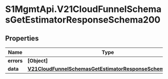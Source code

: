 # S1MgmtApi.V21CloudFunnelSchemasGetEstimatorResponseSchema200

## Properties
Name | Type | Description | Notes
------------ | ------------- | ------------- | -------------
**errors** | **[Object]** | Errors | [optional] 
**data** | [**V21CloudFunnelSchemasGetEstimatorResponseSchema200Data**](V21CloudFunnelSchemasGetEstimatorResponseSchema200Data.md) |  | [optional] 


